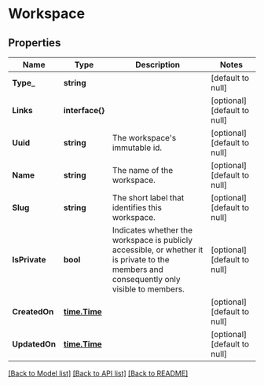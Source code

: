 # Workspace

## Properties
Name | Type | Description | Notes
------------ | ------------- | ------------- | -------------
**Type_** | **string** |  | [default to null]
**Links** | **interface{}** |  | [optional] [default to null]
**Uuid** | **string** | The workspace&#39;s immutable id. | [optional] [default to null]
**Name** | **string** | The name of the workspace. | [optional] [default to null]
**Slug** | **string** | The short label that identifies this workspace. | [optional] [default to null]
**IsPrivate** | **bool** | Indicates whether the workspace is publicly accessible, or whether it is private to the members and consequently only visible to members. | [optional] [default to null]
**CreatedOn** | [**time.Time**](time.Time.md) |  | [optional] [default to null]
**UpdatedOn** | [**time.Time**](time.Time.md) |  | [optional] [default to null]

[[Back to Model list]](../README.md#documentation-for-models) [[Back to API list]](../README.md#documentation-for-api-endpoints) [[Back to README]](../README.md)


